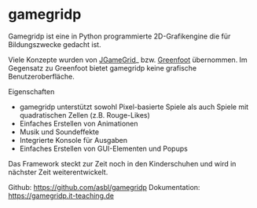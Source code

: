 # gamegridp


Gamegridp ist eine in Python programmierte 2D-Grafikengine die für Bildungszwecke gedacht ist.

Viele Konzepte wurden von  [JGameGrid](http://www.aplu.ch/home/apluhomex.jsp?site=45)_
bzw. [Greenfoot](https://www.greenfoot.org/door) übernommen. Im Gegensatz zu Greenfoot bietet
gamegridp keine grafische Benutzeroberfläche.

Eigenschaften
  * gamegridp unterstützt sowohl Pixel-basierte Spiele als auch Spiele mit 
  quadratischen Zellen (z.B. Rouge-Likes)
  * Einfaches Erstellen von Animationen
  * Musik und Soundeffekte
  * Integrierte Konsole für Ausgaben
  * Einfaches Erstellen von GUI-Elementen und Popups

Das Framework steckt zur Zeit noch in den Kinderschuhen und wird in nächster Zeit weiterentwickelt.

Github: https://github.com/asbl/gamegridp
Dokumentation: https://gamegridp.it-teaching.de
